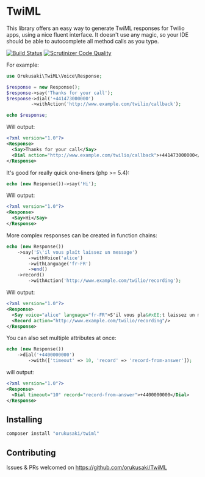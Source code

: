 # TwiML
This library offers an easy way to generate TwiML responses for Twilio apps, using a nice fluent interface.  It doesn't use any magic, so your IDE should be able to autocomplete all method calls as you type.

[![Build Status](https://travis-ci.org/orukusaki/TwiML.svg?branch=master)](https://travis-ci.org/orukusaki/TwiML)
[![Scrutinizer Code Quality](https://scrutinizer-ci.com/g/orukusaki/TwiML/badges/quality-score.png?b=master)](https://scrutinizer-ci.com/g/orukusaki/TwiML/?branch=master)

For example:
```php
use Orukusaki\TwiML\Voice\Response;

$response = new Response();
$response->say('Thanks for your call');
$response->dial('+441473000000')
         ->withAction('http://www.example.com/twilio/callback');

echo $response;
```
Will output:
```xml
<?xml version="1.0"?>
<Response>
  <Say>Thanks for your call</Say>
  <Dial action="http://www.example.com/twilio/callback">+441473000000</Dial>
</Response>
```

It's good for really quick one-liners (php >= 5.4):
```php
echo (new Response())->say('Hi');
```
Will output:
```xml
<?xml version="1.0"?>
<Response>
  <Say>Hi</Say>
</Response>
```

More complex responses can be created in function chains:
```php
echo (new Response())
    ->say('S\'il vous plaît laissez un message')
        ->withVoice('alice')
        ->withLanguage('fr-FR')
        ->end()
    ->record()
        ->withAction('http://www.example.com/twilio/recording');
```
Will output:
```xml
<?xml version="1.0"?>
<Response>
  <Say voice="alice" language="fr-FR">S'il vous pla&#xEE;t laissez un message</Say>
  <Record action="http://www.example.com/twilio/recording"/>
</Response>
```

You can also set multiple attributes at once:
```php
echo (new Response())
    ->dial('+4400000000')
        ->with(['timeout' => 10, 'record' => 'record-from-answer']);
```
will output:
```xml
<?xml version="1.0"?>
<Response>
  <Dial timeout="10" record="record-from-answer">+4400000000</Dial>
</Response>
```
## Installing
```bash
composer install "orukusaki/twiml"
```

## Contributing
Issues & PRs welcomed on https://github.com/orukusaki/TwiML
